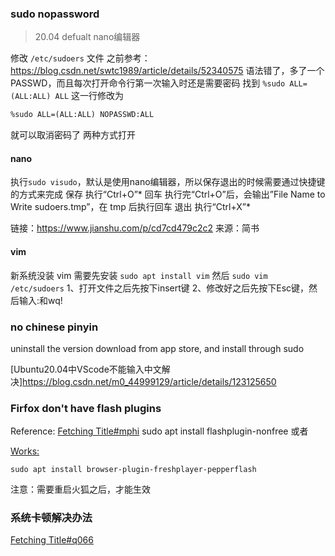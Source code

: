 
### sudo nopassword
>20.04 defualt nano编辑器

修改 `/etc/sudoers` 文件
之前参考：
https://blog.csdn.net/swtc1989/article/details/52340575
语法错了，多了一个PASSWD，而且每次打开命令行第一次输入时还是需要密码
找到 `%sudo ALL=(ALL:ALL) ALL` 这一行修改为
``` txt
%sudo ALL=(ALL:ALL) NOPASSWD:ALL
```
就可以取消密码了
两种方式打开
#### nano
执行`sudo visudo`，默认是使用nano编辑器，所以保存退出的时候需要通过快捷键的方式来完成
保存 执行“Ctrl+O”*
回车 执行完“Ctrl+O”后，会输出”File Name to Write sudoers.tmp”，在 tmp 后执行回车
退出 执行“Ctrl+X”*

链接：https://www.jianshu.com/p/cd7cd479c2c2
来源：简书
#### vim
新系统没装 vim 需要先安装 `sudo apt install vim`
然后 `sudo vim /etc/sudoers`
1、打开文件之后先按下insert键
2、修改好之后先按下Esc键，然后输入:和wq!

### no chinese pinyin
uninstall the version download from app store, and install through sudo

[Ubuntu20.04中VScode不能输入中文解决]<https://blog.csdn.net/m0_44999129/article/details/123125650>

### Firfox don't have flash plugins
Reference: [Fetching Title#mphi](https://blog.csdn.net/dair6/article/details/122256075)
sudo apt install flashplugin-nonfree
或者

<u>Works:</u>
```
sudo apt install browser-plugin-freshplayer-pepperflash
```

注意：需要重启火狐之后，才能生效

### 系统卡顿解决办法
[Fetching Title#q066](https://blog.csdn.net/qq_21398167/article/details/51657977)
